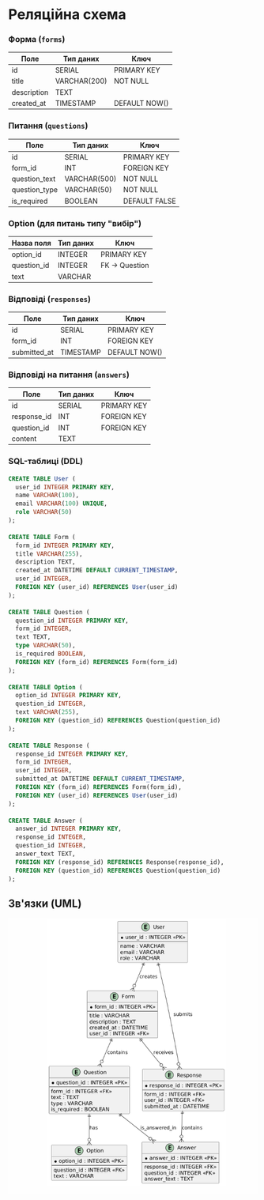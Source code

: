 # Реляційна схема
### Форма (`forms`)
| Поле           | Тип даних      | Ключ         |
|----------------|----------------|--------------|
| id             | SERIAL         | PRIMARY KEY  |
| title          | VARCHAR(200)   | NOT NULL     |
| description    | TEXT           |              |
| created_at     | TIMESTAMP      | DEFAULT NOW()|

### Питання (`questions`)
| Поле           | Тип даних      | Ключ         |
|----------------|----------------|--------------|
| id             | SERIAL         | PRIMARY KEY  |
| form_id        | INT            | FOREIGN KEY  |
| question_text  | VARCHAR(500)   | NOT NULL     |
| question_type  | VARCHAR(50)    | NOT NULL     |
| is_required    | BOOLEAN        | DEFAULT FALSE|

### Option (для питань типу "вибір")
| Назва поля | Тип даних  | Ключ          |
|------------|------------|---------------|
| option_id  | INTEGER    | PRIMARY KEY   |
| question_id| INTEGER    | FK → Question |
| text       | VARCHAR    |               |

### Відповіді (`responses`)
| Поле           | Тип даних      | Ключ         |
|----------------|----------------|--------------|
| id             | SERIAL         | PRIMARY KEY  |
| form_id        | INT            | FOREIGN KEY  |
| submitted_at   | TIMESTAMP      | DEFAULT NOW()|

### Відповіді на питання (`answers`)
| Поле           | Тип даних      | Ключ        |
|----------------|----------------|-------------|
| id             | SERIAL         | PRIMARY KEY |
| response_id    | INT            | FOREIGN KEY |
| question_id    | INT            | FOREIGN KEY |
| content        | TEXT           |             |

### SQL-таблиці (DDL)

```sql
CREATE TABLE User (
  user_id INTEGER PRIMARY KEY,
  name VARCHAR(100),
  email VARCHAR(100) UNIQUE,
  role VARCHAR(50)
);

CREATE TABLE Form (
  form_id INTEGER PRIMARY KEY,
  title VARCHAR(255),
  description TEXT,
  created_at DATETIME DEFAULT CURRENT_TIMESTAMP,
  user_id INTEGER,
  FOREIGN KEY (user_id) REFERENCES User(user_id)
);

CREATE TABLE Question (
  question_id INTEGER PRIMARY KEY,
  form_id INTEGER,
  text TEXT,
  type VARCHAR(50),
  is_required BOOLEAN,
  FOREIGN KEY (form_id) REFERENCES Form(form_id)
);

CREATE TABLE Option (
  option_id INTEGER PRIMARY KEY,
  question_id INTEGER,
  text VARCHAR(255),
  FOREIGN KEY (question_id) REFERENCES Question(question_id)
);

CREATE TABLE Response (
  response_id INTEGER PRIMARY KEY,
  form_id INTEGER,
  user_id INTEGER,
  submitted_at DATETIME DEFAULT CURRENT_TIMESTAMP,
  FOREIGN KEY (form_id) REFERENCES Form(form_id),
  FOREIGN KEY (user_id) REFERENCES User(user_id)
);

CREATE TABLE Answer (
  answer_id INTEGER PRIMARY KEY,
  response_id INTEGER,
  question_id INTEGER,
  answer_text TEXT,
  FOREIGN KEY (response_id) REFERENCES Response(response_id),
  FOREIGN KEY (question_id) REFERENCES Question(question_id)
);
```

## Зв'язки (UML)
![Реляційна схема](./images/реляц.png)